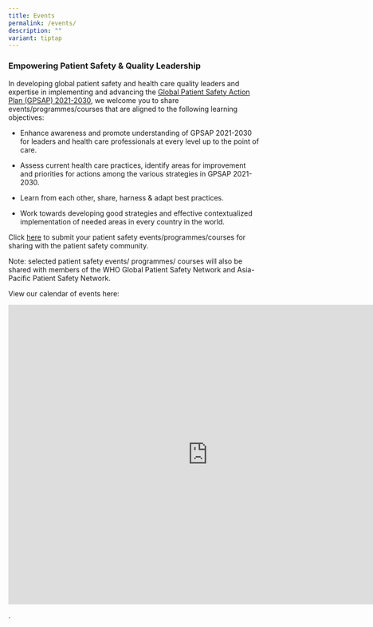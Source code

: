 ```yaml
---
title: Events
permalink: /events/
description: ""
variant: tiptap
---
```

<h3>Empowering Patient Safety &amp; Quality Leadership</h3><p>In developing global patient safety and health care quality leaders and expertise in implementing and advancing the <a href="(https://www.who.int/teams/integrated-health-services/patient-safety/policy/global-patient-safety-action-plan)" rel="noopener noreferrer nofollow" target="_blank">Global Patient Safety Action Plan (GPSAP) 2021-2030</a>, we welcome you to share events/programmes/courses that are aligned to the following learning objectives:</p><ul data-tight="true" class="tight"><li><p>Enhance awareness and promote understanding of GPSAP 2021-2030 for leaders and health care professionals at every level up to the point of care.</p></li><li><p>Assess current health care practices, identify areas for improvement and priorities for actions among the various strategies in GPSAP 2021-2030.</p></li><li><p>Learn from each other, share, harness &amp; adapt best practices.</p></li><li><p>Work towards developing good strategies and effective contextualized implementation of needed areas in every country in the world.</p></li></ul><p>Click <a href="https://form.gov.sg/64536d86f7b4ae0012e5ee1f" rel="noopener noreferrer nofollow" target="_blank">here</a> to submit your patient safety events/programmes/courses for sharing with the patient safety community.</p><p>Note: selected patient safety events/ programmes/ courses will also be shared with members of the WHO Global Patient Safety Network and Asia-Pacific Patient Safety Network.</p><p>View our calendar of events here:</p><div class="iframe-wrapper"><iframe style="border: 0" height="600" width="800" allowfullscreen="true" frameborder="0" src="https://calendar.google.com/calendar/embed?src=singhealth.ipsq%40gmail.com&amp;ctz=Asia%2FSingapore"></iframe></div><p>.</p>